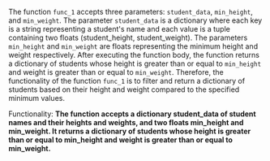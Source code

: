 The function `func_1` accepts three parameters: `student_data`, `min_height`, and `min_weight`. The parameter `student_data` is a dictionary where each key is a string representing a student's name and each value is a tuple containing two floats (student_height, student_weight). The parameters `min_height` and `min_weight` are floats representing the minimum height and weight respectively. After executing the function body, the function returns a dictionary of students whose height is greater than or equal to `min_height` and weight is greater than or equal to `min_weight`. Therefore, the functionality of the function `func_1` is to filter and return a dictionary of students based on their height and weight compared to the specified minimum values.

Functionality: **The function accepts a dictionary student_data of student names and their heights and weights, and two floats min_height and min_weight. It returns a dictionary of students whose height is greater than or equal to min_height and weight is greater than or equal to min_weight.**